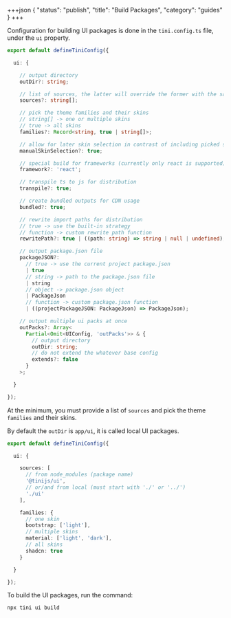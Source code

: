 +++json
{
  "status": "publish",
  "title": "Build Packages",
  "category": "guides"
}
+++

Configuration for building UI packages is done in the `tini.config.ts` file, under the `ui` property.

```ts
export default defineTiniConfig({

  ui: {

    // output directory
    outDir?: string;

    // list of sources, the latter will override the former with the same name
    sources?: string[];

    // pick the theme families and their skins
    // string[] -> one or multiple skins
    // true -> all skins
    families?: Record<string, true | string[]>;

    // allow for later skin selection in contrast of including picked skins automatically
    manualSkinSelection?: true;

    // special build for frameworks (currently only react is supported)
    framework?: 'react';

    // transpile ts to js for distribution
    transpile?: true;

    // create bundled outputs for CDN usage
    bundled?: true;

    // rewrite import paths for distribution
    // true -> use the built-in strategy
    // function -> custom rewrite path function
    rewritePath?: true | ((path: string) => string | null | undefined);

    // output package.json file
    packageJSON?:
      // true -> use the current project package.json
      | true
      // string -> path to the package.json file
      | string
      // object -> package.json object
      | PackageJson
      // function -> custom package.json function
      | ((projectPackageJSON: PackageJson) => PackageJson);

    // output multiple ui packs at once
    outPacks?: Array<
      Partial<Omit<UIConfig, 'outPacks'>> & {
        // output directory
        outDir: string;
        // do not extend the whatever base config
        extends?: false
      }
    >;

  }

});
```

At the minimum, you must provide a list of `sources` and pick the theme `families` and their skins.

By default the `outDir` is `app/ui`, it is called local UI packages.

```ts
export default defineTiniConfig({

  ui: {

    sources: [
      // from node_modules (package name)
      '@tinijs/ui',
      // or/and from local (must start with './' or '../')
      './ui'
    ],

    families: {
      // one skin
      bootstrap: ['light'],
      // multiple skins
      material: ['light', 'dark'],
      // all skins
      shadcn: true
    }

  }

});
```

To build the UI packages, run the command:

```bash
npx tini ui build
```
